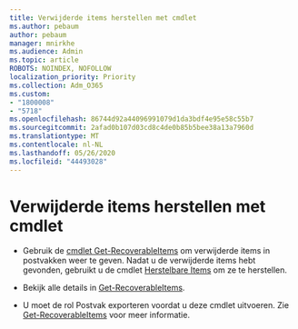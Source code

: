 ```yaml
---
title: Verwijderde items herstellen met cmdlet
ms.author: pebaum
author: pebaum
manager: mnirkhe
ms.audience: Admin
ms.topic: article
ROBOTS: NOINDEX, NOFOLLOW
localization_priority: Priority
ms.collection: Adm_O365
ms.custom:
- "1800008"
- "5718"
ms.openlocfilehash: 86744d92a44096991079d1da3bdf4e95e58c55b7
ms.sourcegitcommit: 2afad0b107d03cd8c4de0b85b5bee38a13a7960d
ms.translationtype: MT
ms.contentlocale: nl-NL
ms.lasthandoff: 05/26/2020
ms.locfileid: "44493028"
---
```

# <a name="recover-deleted-items-with-cmdlet"></a>Verwijderde items herstellen met cmdlet

- Gebruik de [cmdlet Get-RecoverableItems](https://docs.microsoft.com/powershell/module/exchange/get-recoverableitems?view=exchange-ps) om verwijderde items in postvakken weer te geven. Nadat u de verwijderde items hebt gevonden, gebruikt u de cmdlet [Herstelbare Items](https://docs.microsoft.com/powershell/module/exchange/Restore-RecoverableItems?view=exchange-ps) om ze te herstellen.

- Bekijk alle details in [Get-RecoverableItems](https://docs.microsoft.com/powershell/module/exchange/get-recoverableitems?view=exchange-ps).

- U moet de rol Postvak exporteren voordat u deze cmdlet uitvoeren. Zie [Get-RecoverableItems](https://docs.microsoft.com/powershell/module/exchange/get-recoverableitems?view=exchange-ps) voor meer informatie.
